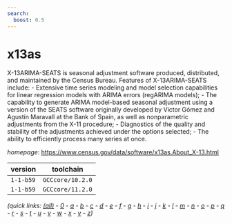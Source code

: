 ```yaml
---
search:
  boost: 0.5
---
```

# x13as

X-13ARIMA-SEATS is seasonal adjustment software produced, distributed,  and maintained by the Census Bureau.  Features of X-13ARIMA-SEATS include:     - Extensive time series modeling and model selection capabilities for        linear regression models with ARIMA errors (regARIMA models);     - The capability to generate ARIMA model-based seasonal adjustment        using a version of the SEATS software originally developed by Victor        Gómez and Agustín Maravall at the Bank of Spain, as well as nonparametric        adjustments from the X-11 procedure;     - Diagnostics of the quality and stability of the adjustments        achieved under the options selected;     - The ability to efficiently process many series at once.

*homepage*: <https://www.census.gov/data/software/x13as.About_X-13.html>

version | toolchain
--------|----------
``1-1-b59`` | ``GCCcore/10.2.0``
``1-1-b59`` | ``GCCcore/11.2.0``


*(quick links: [(all)](../index.md) - [0](../0/index.md) - [a](../a/index.md) - [b](../b/index.md) - [c](../c/index.md) - [d](../d/index.md) - [e](../e/index.md) - [f](../f/index.md) - [g](../g/index.md) - [h](../h/index.md) - [i](../i/index.md) - [j](../j/index.md) - [k](../k/index.md) - [l](../l/index.md) - [m](../m/index.md) - [n](../n/index.md) - [o](../o/index.md) - [p](../p/index.md) - [q](../q/index.md) - [r](../r/index.md) - [s](../s/index.md) - [t](../t/index.md) - [u](../u/index.md) - [v](../v/index.md) - [w](../w/index.md) - [x](../x/index.md) - [y](../y/index.md) - [z](../z/index.md))*

